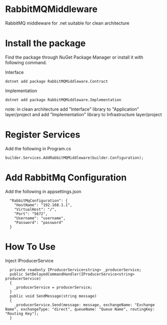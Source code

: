 # RabbitMQMiddleware
RabbitMQ middleware for .net suitable for clean architecture

# Install the package
Find the package through NuGet Package Manager or install it with following command.

Interface
```
dotnet add package RabbitMQMiddleware.Contract
```

Implementation
```
dotnet add package RabbitMQMiddleware.Implementation
```
note: in clean architecture add "Interface" library to "Application" layer/project and add "Implementation" library to Infrastructure layer/project

# Register Services
Add the following in Program.cs
```
builder.Services.AddRabbitMQMiddleware(builder.Configuration);
```

# Add RabbitMq Configuration
Add the following in appsettings.json
```
  "RabbitMqConfiguration": {
    "HostName": "192.168.1.1",
    "VirtualHost": "/",
    "Port": "5672",
    "Username": "username",
    "Password": "password"
  }
```
# How To Use
Inject IProducerService
```
  private readonly IProducerService<string> _producerService;
  public SetDelayedCommandHandler(IProducerService<string> producerService)
  {
    _producerService = producerService;
  }
  public void SendMessage(string message)
  {
    _producerService.Send(message: message, exchangeName: "Exchange Name", exchangeType: "direct", queueName: "Queue Name", routingKey: "Routing Key");
  }
```



